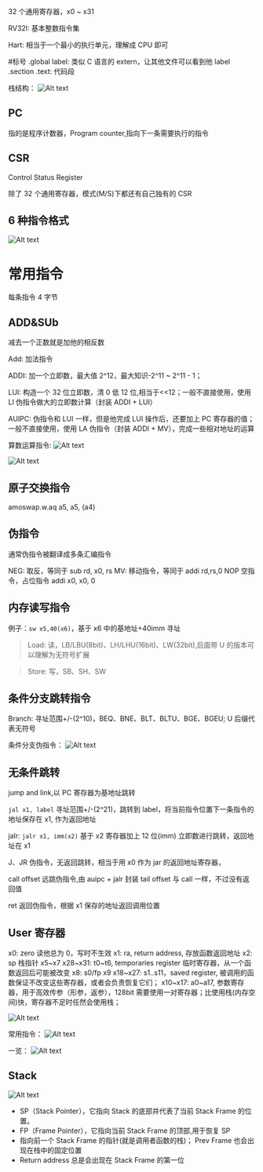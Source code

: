 32 个通用寄存器，x0 ~ x31

RV32I: 基本整数指令集

Hart: 相当于一个最小的执行单元，理解成 CPU 即可

#标号
.global label: 类似 C 语言的 extern，让其他文件可以看到他 label
.section .text: 代码段

栈结构：
![Alt text](Stack.png)

## PC

指的是程序计数器，Program counter,指向下一条需要执行的指令

## CSR

Control Status Register

除了 32 个通用寄存器，模式(M/S)下都还有自己独有的 CSR

## 6 种指令格式

![Alt text](1699844765138.jpg)

# 常用指令

每条指令 4 字节

## ADD&SUb

减去一个正数就是加他的相反数

Add: 加法指令

ADDI: 加一个立即数，最大值 2^12，最大知识-2^11 ~ 2^11 - 1；

LUI: 构造一个 32 位立即数，清 0 低 12 位,相当于<<12；一般不直接使用，使用
LI 伪指令做大的立即数计算（封装 ADDI + LUI）

AUIPC: 伪指令和 LUI 一样，但是他完成 LUI 操作后，还要加上 PC 寄存器的值；一般不直接使用，使用 LA 伪指令（封装 ADDI + MV），完成一些相对地址的运算

算数运算指令:
![Alt text](image-3.png)

![Alt text](image.png)

## 原子交换指令

amoswap.w.aq a5, a5, (a4)

## 伪指令

通常伪指令被翻译成多条汇编指令

NEG: 取反，等同于 sub rd, x0, rs
MV: 移动指令，等同于 addi rd,rs,0
NOP 空指令，占位指令 addi x0, x0, 0

## 内存读写指令

例子：`sw x5,40(x6)`，基于 x6 中的基地址+40imm 寻址

> Load: 读，LB/LBU(8bit)、LH/LHU(16bit)、LW(32bit),后面带 U 的版本可以理解为无符号扩展

> Store: 写，SB、SH、SW

## 条件分支跳转指令

Branch: 寻址范围+/-(2^10)，BEQ、BNE、BLT、BLTU、BGE、BGEU; U 后缀代表无符号

条件分支伪指令：
![Alt text](image-4.png)

## 无条件跳转

jump and link,以 PC 寄存器为基地址跳转

`jal x1, label` 寻址范围+/-(2^21)，跳转到 label，将当前指令位置下一条指令的地址保存在 x1, 作为返回地址

jalr: `jalr x1, imm(x2)` 基于 x2 寄存器加上 12 位(imm) 立即数进行跳转，返回地址在 x1

J、JR 伪指令，无返回跳转，相当于用 x0 作为 jar 的返回地址寄存器，

call offset 远跳伪指令,由 auipc + jalr 封装
tail offset 与 call 一样，不过没有返回值

ret 返回伪指令，根据 x1 保存的地址返回调用位置

## User 寄存器

x0: zero 读他总为 0，写时不生效
x1: ra, return address, 存放函数返回地址
x2: sp 栈指针
x5~x7 x28~x31: t0~t6, temporaries register 临时寄存器，从一个函数返回后可能被改变
x8: s0/fp
x9 x18~x27: s1..s11，saved register, 被调用的函数保证不改变这些寄存器，或者会负责恢复它们；
x10~x17: a0~a17, 参数寄存器，用于高效传参（形参，返参），128bit 需要使用一对寄存器；比使用栈(内存空间)快，寄存器不足时任然会使用栈；

![Alt text](image-8.png)

常用指令：
![Alt text](image-2.png)

一览：
![Alt text](image-1.png)

## Stack

![Alt text](Stack2.png)

- SP（Stack Pointer），它指向 Stack 的底部并代表了当前 Stack Frame 的位置。
- FP（Frame Pointer），它指向当前 Stack Frame 的顶部,用于恢复 SP
- 指向前一个 Stack Frame 的指针(就是调用者函数的栈)； Prev Frame 也会出现在栈中的固定位置
- Return address 总是会出现在 Stack Frame 的第一位
